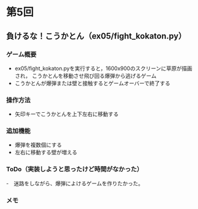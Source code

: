 # 第5回
## 負けるな！こうかとん（ex05/fight_kokaton.py）
### ゲーム概要
- ex05/fight_kokaton.pyを実行すると，1600x900のスクリーンに草原が描画され，
こうかとんを移動させ飛び回る爆弾から逃げるゲーム
- こうかとんが爆弾または壁と接触するとゲームオーバーで終了する
### 操作方法
- 矢印キーでこうかとんを上下左右に移動する
### 追加機能
- 爆弾を複数個にする
- 左右に移動する壁が増える

### ToDo（実装しようと思ったけど時間がなかった）
-　迷路をしながら、爆弾によけるゲームを作りたかった。
### メモ